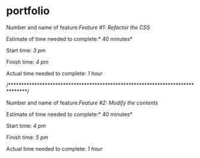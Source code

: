 # portfolio

Number and name of feature:*Feature #1: Refactor the CSS*

Estimate of time needed to complete:* 40 minutes*

Start time: *3 pm*

Finish time: *4 pm*

Actual time needed to complete: *1 hour*

/*******************************************************************************/

Number and name of feature:*Feature #2: Modify the contents*

Estimate of time needed to complete:* 40 minutes*

Start time: *4 pm*

Finish time: *5 pm*

Actual time needed to complete: *1 hour*